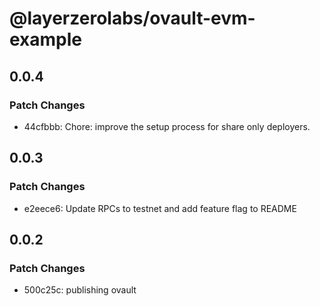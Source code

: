 # @layerzerolabs/ovault-evm-example

## 0.0.4

### Patch Changes

- 44cfbbb: Chore: improve the setup process for share only deployers.

## 0.0.3

### Patch Changes

- e2eece6: Update RPCs to testnet and add feature flag to README

## 0.0.2

### Patch Changes

- 500c25c: publishing ovault
